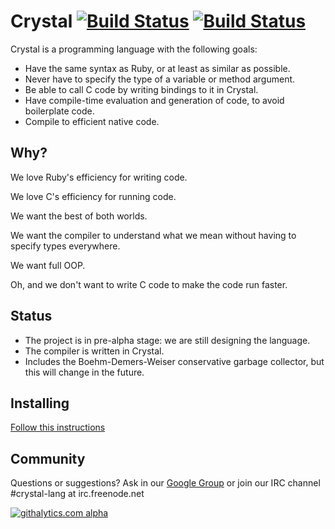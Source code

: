 Crystal [![Build Status](https://travis-ci.org/manastech/crystal.png)](https://travis-ci.org/manastech/crystal) [![Build Status](https://drone.io/github.com/manastech/crystal/status.png)](https://drone.io/github.com/manastech/crystal/latest)
=======

Crystal is a programming language with the following goals:

* Have the same syntax as Ruby, or at least as similar as possible.
* Never have to specify the type of a variable or method argument.
* Be able to call C code by writing bindings to it in Crystal.
* Have compile-time evaluation and generation of code, to avoid boilerplate code.
* Compile to efficient native code.

Why?
----

We love Ruby's efficiency for writing code.

We love C's efficiency for running code.

We want the best of both worlds.

We want the compiler to understand what we mean without having to specify types everywhere.

We want full OOP.

Oh, and we don't want to write C code to make the code run faster.

Status
------

* The project is in pre-alpha stage: we are still designing the language.
* The compiler is written in Crystal.
* Includes the Boehm-Demers-Weiser conservative garbage collector, but this will change in the future.

Installing
----------

[Follow this instructions](http://crystal-lang.org/docs/installation/README.html)

Community
---------

Questions or suggestions? Ask in our [Google Group](https://groups.google.com/forum/?fromgroups#!forum/crystal-lang) or join our IRC channel #crystal-lang at irc.freenode.net

[![githalytics.com alpha](https://cruel-carlota.pagodabox.com/25b65355cae65602787d6952d0bdb8cf "githalytics.com")](http://githalytics.com/manastech/crystal)
